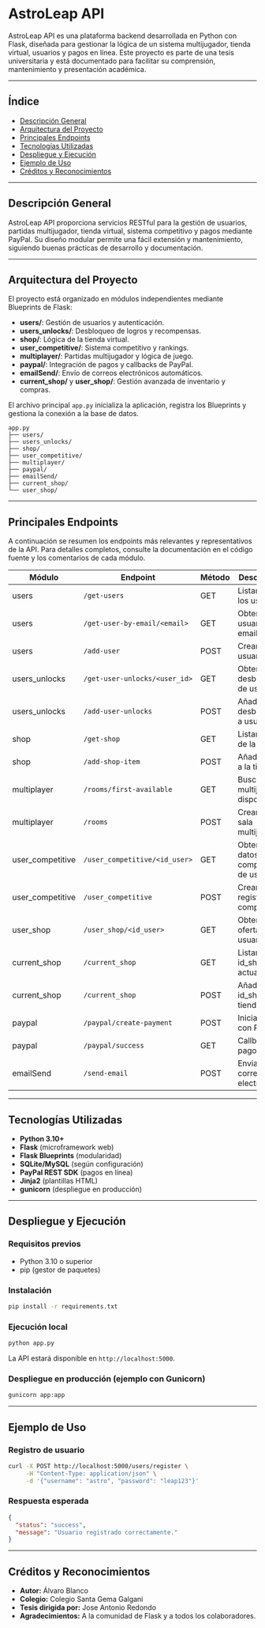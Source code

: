 # AstroLeap API

AstroLeap API es una plataforma backend desarrollada en Python con Flask, diseñada para gestionar la lógica de un sistema multijugador, tienda virtual, usuarios y pagos en línea. Este proyecto es parte de una tesis universitaria y está documentado para facilitar su comprensión, mantenimiento y presentación académica.

---

## Índice

- [Descripción General](#descripción-general)
- [Arquitectura del Proyecto](#arquitectura-del-proyecto)
- [Principales Endpoints](#principales-endpoints)
- [Tecnologías Utilizadas](#tecnologías-utilizadas)
- [Despliegue y Ejecución](#despliegue-y-ejecución)
- [Ejemplo de Uso](#ejemplo-de-uso)
- [Créditos y Reconocimientos](#créditos-y-reconocimientos)

---

## Descripción General

AstroLeap API proporciona servicios RESTful para la gestión de usuarios, partidas multijugador, tienda virtual, sistema competitivo y pagos mediante PayPal. Su diseño modular permite una fácil extensión y mantenimiento, siguiendo buenas prácticas de desarrollo y documentación.

---

## Arquitectura del Proyecto

El proyecto está organizado en módulos independientes mediante Blueprints de Flask:

- **users/**: Gestión de usuarios y autenticación.
- **users_unlocks/**: Desbloqueo de logros y recompensas.
- **shop/**: Lógica de la tienda virtual.
- **user_competitive/**: Sistema competitivo y rankings.
- **multiplayer/**: Partidas multijugador y lógica de juego.
- **paypal/**: Integración de pagos y callbacks de PayPal.
- **emailSend/**: Envío de correos electrónicos automáticos.
- **current_shop/** y **user_shop/**: Gestión avanzada de inventario y compras.

El archivo principal `app.py` inicializa la aplicación, registra los Blueprints y gestiona la conexión a la base de datos.

```text
app.py
├── users/
├── users_unlocks/
├── shop/
├── user_competitive/
├── multiplayer/
├── paypal/
├── emailSend/
├── current_shop/
└── user_shop/
```

---

## Principales Endpoints

A continuación se resumen los endpoints más relevantes y representativos de la API. Para detalles completos, consulte la documentación en el código fuente y los comentarios de cada módulo.

| Módulo              | Endpoint                                 | Método   | Descripción                                      |
|---------------------|------------------------------------------|----------|--------------------------------------------------|
| users               | `/get-users`                             | GET      | Listar todos los usuarios                        |
| users               | `/get-user-by-email/<email>`             | GET      | Obtener usuario por email                        |
| users               | `/add-user`                              | POST     | Crear nuevo usuario                              |
| users_unlocks       | `/get-user-unlocks/<user_id>`            | GET      | Obtener desbloqueos de usuario                   |
| users_unlocks       | `/add-user-unlocks`                      | POST     | Añadir desbloqueos a usuario                     |
| shop                | `/get-shop`                              | GET      | Listar ítems de la tienda                        |
| shop                | `/add-shop-item`                         | POST     | Añadir ítem a la tienda                          |
| multiplayer         | `/rooms/first-available`                 | GET      | Buscar sala multijugador disponible              |
| multiplayer         | `/rooms`                                 | POST     | Crear nueva sala multijugador                    |
| user_competitive    | `/user_competitive/<id_user>`            | GET      | Obtener datos competitivos de usuario            |
| user_competitive    | `/user_competitive`                      | POST     | Crear registro competitivo                       |
| user_shop           | `/user_shop/<id_user>`                   | GET      | Obtener ofertas de usuario                       |
| current_shop        | `/current_shop`                          | GET      | Listar id_shop actuales                          |
| current_shop        | `/current_shop`                          | POST     | Añadir id_shop a la tienda actual                |
| paypal              | `/paypal/create-payment`                  | POST     | Iniciar pago con PayPal                          |
| paypal              | `/paypal/success`                        | GET      | Callback de pago exitoso                         |
| emailSend           | `/send-email`                            | POST     | Enviar correo electrónico                        |

---

## Tecnologías Utilizadas

- **Python 3.10+**
- **Flask** (microframework web)
- **Flask Blueprints** (modularidad)
- **SQLite/MySQL** (según configuración)
- **PayPal REST SDK** (pagos en línea)
- **Jinja2** (plantillas HTML)
- **gunicorn** (despliegue en producción)

---

## Despliegue y Ejecución

### Requisitos previos

- Python 3.10 o superior
- pip (gestor de paquetes)

### Instalación

```bash
pip install -r requirements.txt
```

### Ejecución local

```bash
python app.py
```

La API estará disponible en `http://localhost:5000`.

### Despliegue en producción (ejemplo con Gunicorn)

```bash
gunicorn app:app
```

---

## Ejemplo de Uso

### Registro de usuario

```bash
curl -X POST http://localhost:5000/users/register \
     -H "Content-Type: application/json" \
     -d '{"username": "astro", "password": "leap123"}'
```

### Respuesta esperada

```json
{
  "status": "success",
  "message": "Usuario registrado correctamente."
}
```

---

## Créditos y Reconocimientos

- **Autor:** Álvaro Blanco
- **Colegio:** Colegio Santa Gema Galgani
- **Tesis dirigida por:** Jose Antonio Redondo
- **Agradecimientos:** A la comunidad de Flask y a todos los colaboradores.